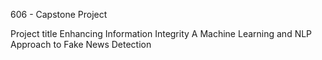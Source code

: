 606 - Capstone Project 

Project title 
Enhancing Information Integrity A Machine Learning and NLP Approach to Fake News Detection
